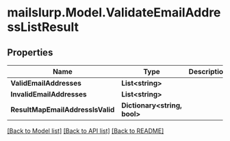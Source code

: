 # mailslurp.Model.ValidateEmailAddressListResult
## Properties

Name | Type | Description | Notes
------------ | ------------- | ------------- | -------------
**ValidEmailAddresses** | **List&lt;string&gt;** |  | 
**InvalidEmailAddresses** | **List&lt;string&gt;** |  | 
**ResultMapEmailAddressIsValid** | **Dictionary&lt;string, bool&gt;** |  | 

[[Back to Model list]](../README#documentation-for-models) [[Back to API list]](../README#documentation-for-api-endpoints) [[Back to README]](../README)

